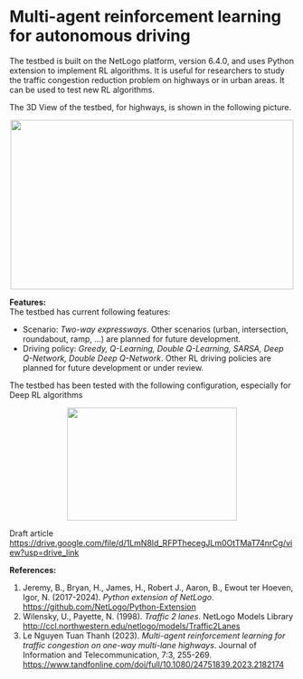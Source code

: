 # Multi-agent reinforcement learning for autonomous driving
 
 The testbed is built on the NetLogo platform, version 6.4.0, and uses Python extension to implement RL algorithms.
 It is useful for researchers to study the traffic congestion reduction problem on highways or in urban areas. It can be used to test new RL algorithms.

 The 3D View of the testbed, for highways, is shown in the following picture.
<p align="center"> <img src="https://github.com/user-attachments/assets/7bd1751e-66b0-4bd1-9968-5888a9cb6eb9" class="center" width="500" height="300"> </p>

**Features:** <br />
The testbed has current following features:
- Scenario: _Two-way expressways_. Other scenarios (urban, intersection, roundabout, ramp, ...) are planned for future development.
- Driving policy: _Greedy, Q-Learning, Double Q-Learning, SARSA, Deep Q-Network, Double Deep Q-Network_. Other RL driving policies are planned for future development or under review.

The testbed has been tested with the following configuration, especially for Deep RL algorithms <br />
<p align="center"> <img src="https://github.com/user-attachments/assets/a42faf61-05fe-4b87-8503-0f535fd948c5" class="center" width="300" height="200"> </p>

Draft article
https://drive.google.com/file/d/1LmN8ld_RFPThecegJLm0OtTMaT74nrCg/view?usp=drive_link

 **References:**
 1. Jeremy, B., Bryan, H., James, H., Robert J., Aaron, B., Ewout ter Hoeven, Igor, N. (2017-2024). _Python extension of NetLogo_. https://github.com/NetLogo/Python-Extension
 2. Wilensky, U., Payette, N. (1998). _Traffic 2 lanes_. NetLogo Models Library http://ccl.northwestern.edu/netlogo/models/Traffic2Lanes
 3. Le Nguyen Tuan Thanh (2023). _Multi-agent reinforcement learning for traffic congestion on one-way multi-lane highways_. Journal of Information and Telecommunication, 7:3, 255-269. https://www.tandfonline.com/doi/full/10.1080/24751839.2023.2182174
